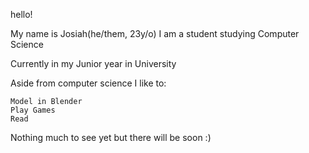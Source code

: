 hello! 

My name is Josiah(he/them, 23y/o) I am a student studying Computer Science

Currently in my Junior year in University 

Aside from computer science I like to:

    Model in Blender
    Play Games
    Read

Nothing much to see yet but there will be soon :)
